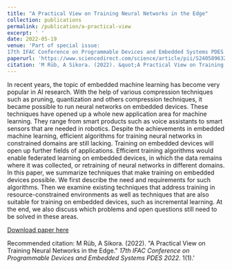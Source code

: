 ```yaml
---
title: "A Practical View on Training Neural Networks in the Edge"
collection: publications
permalink: /publication/a-practical-view
excerpt: ' '
date: 2022-05-19
venue: 'Part of special issue:
17th IFAC Conference on Programmable Devices and Embedded Systems PDES 2022 — Sarajevo, Bosnia and Herzegovina, 17-19 May 2022'
paperurl: 'https://www.sciencedirect.com/science/article/pii/S2405896322003603#!'
citation: 'M Rüb, A Sikora. (2022). &quot;A Practical View on Training Neural Networks in the Edge.&quot; <i>17th IFAC Conference on Programmable Devices and Embedded Systems PDES 2022</i>.'
---
```

In recent years, the topic of embedded machine learning has become very popular in AI research. With the help of various compression techniques such as pruning, quantization and others compression techniques, it became possible to run neural networks on embedded devices. These techniques have opened up a whole new application area for machine learning. They range from smart products such as voice assistants to smart sensors that are needed in robotics. Despite the achievements in embedded machine learning, efficient algorithms for training neural networks in constrained domains are still lacking. Training on embedded devices will open up further fields of applications. Efficient training algorithms would enable federated learning on embedded devices, in which the data remains where it was collected, or retraining of neural networks in different domains. In this paper, we summarize techniques that make training on embedded devices possible. We first describe the need and requirements for such algorithms. Then we examine existing techniques that address training in resource-constrained environments as well as techniques that are also suitable for training on embedded devices, such as incremental learning. At the end, we also discuss which problems and open questions still need to be solved in these areas.

[Download paper here](https://www.sciencedirect.com/science/article/pii/S2405896322003603#!)

Recommended citation: M Rüb, A Sikora. (2022). &quot;A Practical View on Training Neural Networks in the Edge.&quot; <i>17th IFAC Conference on Programmable Devices and Embedded Systems PDES 2022</i>. 1(1).'
